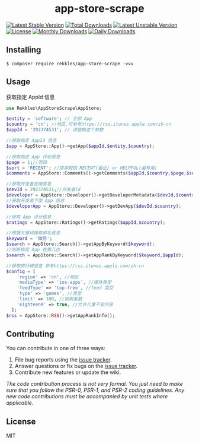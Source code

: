 <h1 align="center"> app-store-scrape </h1>

[![Latest Stable Version](https://poser.pugx.org/rekkles/app-store-scrape/v/stable)](https://packagist.org/packages/rekkles/app-store-scrape) 
[![Total Downloads](https://poser.pugx.org/rekkles/app-store-scrape/downloads)](https://packagist.org/packages/rekkles/app-store-scrape)
[![Latest Unstable Version](https://poser.pugx.org/rekkles/app-store-scrape/v/unstable)](https://packagist.org/packages/rekkles/app-store-scrape)
[![License](https://poser.pugx.org/rekkles/app-store-scrape/license)](https://packagist.org/packages/rekkles/app-store-scrape)
[![Monthly Downloads](https://poser.pugx.org/rekkles/app-store-scrape/d/monthly)](https://packagist.org/packages/rekkles/app-store-scrape)
[![Daily Downloads](https://poser.pugx.org/rekkles/app-store-scrape/d/daily)](https://packagist.org/packages/rekkles/app-store-scrape)


## Installing

```shell
$ composer require rekkles/app-store-scrape -vvv
```

## Usage

获取指定 AppId 信息

```php
use Rekkles\AppStoreScrape\AppStore;

$entity = 'software'; // 全部 App
$country = 'cn'; //地区,可参考https://rss.itunes.apple.com/zh-cn
$appId = '292374531'; // 请替换这个参数

//获取指定 AppId 信息
$app = AppStore::App()->getApp($appId,$entity,$country);

//获取指定 App 评论信息
$page = 1;//页码
$sort = 'RECENT'; //排序规则 RECENT(最近) or HELPFUL(最有用)
$comments = AppStore::Comments()->getComments($appId,$country,$page,$sort);

//获取开发者应用信息
$devId = 292374531;//开发者Id
$developer = AppStore::Developer()->getDeveloperMetadata($devId,$country);
//获取开发者下面 App 信息
$developerApp = AppStore::Developer()->getDevApp($devId,$country);

//获取 App 评分信息
$ratings = AppStore::Ratings()->getRatings($appId,$country);

//根据关键词搜索排名信息
$keyword = '微信';
$search = AppStore::Search()->getAppByKeyword($keyword);
//判断指定 App 在第几位
$search = AppStore::Search()->getAppRankByKeyword($keyword,$appId);

//获取排行榜信息 参考https://rss.itunes.apple.com/zh-cn
$config = [
    'region' => 'cn', //地区
    'mediaType' => 'ios-apps', //媒体类型
    'feedType' => 'top-free', //feed 类型
    'type' => 'games', //类型
    'limit' => 100, //限制条数
    'eighteenR' => true, //允许儿童不宜内容
  ];
$rss = AppStore::RSS()->getAppRankInfo();


```

## Contributing

You can contribute in one of three ways:

1. File bug reports using the [issue tracker](https://github.com/rekkles/app-store-scrape/issues).
2. Answer questions or fix bugs on the [issue tracker](https://github.com/rekkles/app-store-scrape/issues).
3. Contribute new features or update the wiki.

_The code contribution process is not very formal. You just need to make sure that you follow the PSR-0, PSR-1, and PSR-2 coding guidelines. Any new code contributions must be accompanied by unit tests where applicable._

## License

MIT